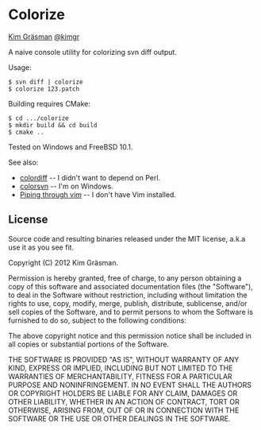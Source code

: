 ﻿Colorize
========

[Kim Gräsman](http://grundlig.wordpress.com)
[@kimgr](http://twitter.com/kimgr)

A naive console utility for colorizing svn diff output.

Usage:

    $ svn diff | colorize
    $ colorize 123.patch

Building requires CMake:

    $ cd .../colorize
    $ mkdir build && cd build
    $ cmake ..

Tested on Windows and FreeBSD 10.1.

See also:

 * [colordiff](http://colordiff.sourceforge.net/) -- I didn't want to depend on Perl.
 * [colorsvn](http://colorsvn.tigris.org/) -- I'm on Windows.
 * [Piping through vim](http://www.commandlinefu.com/commands/view/2420/colored-svn-diff) -- I don't have Vim installed.

License
-------
Source code and resulting binaries released under the MIT license, a.k.a use it as you see fit.

Copyright (C) 2012 Kim Gräsman.

Permission is hereby granted, free of charge, to any person obtaining a copy of this
software and associated documentation files (the "Software"), to deal in the Software
without restriction, including without limitation the rights to use, copy, modify, merge,
publish, distribute, sublicense, and/or sell copies of the Software, and to permit
persons to whom the Software is furnished to do so, subject to the following conditions:

The above copyright notice and this permission notice shall be included in all copies
or substantial portions of the Software.

THE SOFTWARE IS PROVIDED "AS IS", WITHOUT WARRANTY OF ANY KIND, EXPRESS OR IMPLIED,
INCLUDING BUT NOT LIMITED TO THE WARRANTIES OF MERCHANTABILITY, FITNESS FOR A PARTICULAR
PURPOSE AND NONINFRINGEMENT. IN NO EVENT SHALL THE AUTHORS OR COPYRIGHT HOLDERS BE LIABLE
FOR ANY CLAIM, DAMAGES OR OTHER LIABILITY, WHETHER IN AN ACTION OF CONTRACT, TORT OR
OTHERWISE, ARISING FROM, OUT OF OR IN CONNECTION WITH THE SOFTWARE OR THE USE OR OTHER
DEALINGS IN THE SOFTWARE.